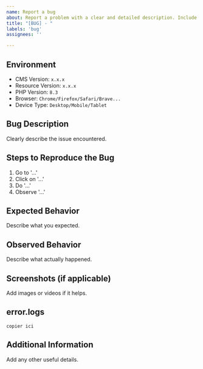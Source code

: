 ```yaml
---
name: Report a bug
about: Report a problem with a clear and detailed description. Include steps to reproduce, expected results, and the environment used. Be as specific as possible to facilitate resolution.
title: "[BUG] - "
labels: 'bug'
assignees: ''

---
```

## Environment
- CMS Version: `x.x.x`
- Resource Version: `x.x.x`
- PHP Version: `8.3`
- Browser: `Chrome/Firefox/Safari/Brave...`
- Device Type: `Desktop/Mobile/Tablet`

## Bug Description
Clearly describe the issue encountered.

## Steps to Reproduce the Bug
1. Go to '...'
2. Click on '...'
3. Do '...'
4. Observe '...'

## Expected Behavior
Describe what you expected.

## Observed Behavior
Describe what actually happened.

## Screenshots (if applicable)
Add images or videos if it helps.

## error.logs
```
copier ici
```

## Additional Information
Add any other useful details.